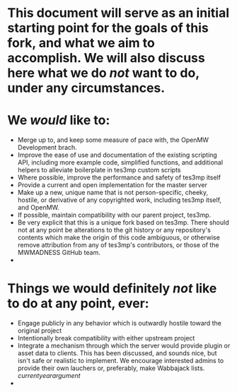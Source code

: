 # This document will serve as an initial starting point for the goals of this fork, and what we aim to accomplish. We will also discuss here what we do *not* want to do, under any circumstances. #


#  We *would* like to: #
   * Merge up to, and keep some measure of pace with, the OpenMW Development brach.
   * Improve the ease of use and documentation of the existing scripting API, including more example code, simplified functions, and additional helpers to alleviate boilerplate in tes3mp custom scripts
   * Where possible, improve the performance and safety of tes3mp itself
   * Provide a current and open implementation for the master server
   * Make up a new, unique name that is not person-specific, cheeky, hostile, or derivative of any copyrighted work, including tes3mp itself, and OpenMW.
   * If possible, maintain compatibility with our parent project, tes3mp.
   * Be very explicit that this is a unique fork based on tes3mp. There should not at any point be alterations to the git history or any repository's contents which make the origin of this code ambiguous, or otherwise remove attribution from any of tes3mp's contributors, or those of the MWMADNESS GitHub team.
   * 

# Things we would definitely *not* like to do at any point, ever: #
  * Engage publicly in any behavior which is outwardly hostile toward the original project
  * Intentionally break compatibility with either upstream project
  * Integrate a mechanism through which the server would provide plugin or asset data to clients.
    This has been discussed, and sounds nice, but isn't safe or realistic to implement. 
    We encourage interested admins to provide their own lauchers or, preferably, make Wabbajack lists. *currentyearargument*
  * 
